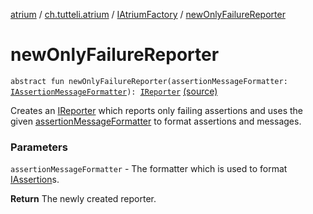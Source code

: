 [atrium](../../index.md) / [ch.tutteli.atrium](../index.md) / [IAtriumFactory](index.md) / [newOnlyFailureReporter](.)

# newOnlyFailureReporter

`abstract fun newOnlyFailureReporter(assertionMessageFormatter: `[`IAssertionMessageFormatter`](../../ch.tutteli.atrium.reporting/-i-assertion-message-formatter/index.md)`): `[`IReporter`](../../ch.tutteli.atrium.reporting/-i-reporter/index.md) [(source)](https://github.com/robstoll/atrium/tree/master/atrium-api/src/main/kotlin/ch/tutteli/atrium/IAtriumFactory.kt#L181)

Creates an [IReporter](../../ch.tutteli.atrium.reporting/-i-reporter/index.md) which reports only failing assertions
and uses the given [assertionMessageFormatter](new-only-failure-reporter.md#ch.tutteli.atrium.IAtriumFactory$newOnlyFailureReporter(ch.tutteli.atrium.reporting.IAssertionMessageFormatter)/assertionMessageFormatter) to format assertions and messages.

### Parameters

`assertionMessageFormatter` - The formatter which is used to format [IAssertion](../../ch.tutteli.atrium.assertions/-i-assertion/index.md)s.

**Return**
The newly created reporter.

